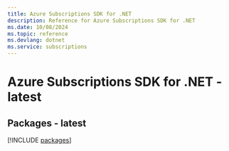 ```yaml
---
title: Azure Subscriptions SDK for .NET
description: Reference for Azure Subscriptions SDK for .NET
ms.date: 10/08/2024
ms.topic: reference
ms.devlang: dotnet
ms.service: subscriptions
---
```

# Azure Subscriptions SDK for .NET - latest
## Packages - latest
[!INCLUDE [packages](subscriptions-index.md)]
